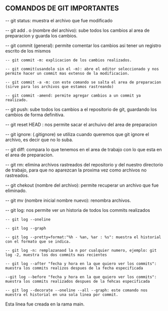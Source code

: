 ## COMANDOS DE GIT IMPORTANTES

-- git status: muestra el archivo que fue modificado

-- git add . o (nombre del archivo): sube todos los cambios al area de preparacion y guarda los cambios.

-- git commit (general): permite comentar los cambios asi tener un registro escrito de los mismos

    -- git commit -m: explicacion de los cambios realizados.

    -- git commit(usandolo sin el -m): abre el editor seleccionado y nos permite hacer un commit mas extenso de la modificacion.

    -- git commit -a -m: con este comando se salta el area de preparacion (sirve para los archivos que estamos rastreando)

    -- git commit -amend: permite agregar cambios a un commit ya realizado.

    

-- git push: sube todos los cambios a el repositorio de git, guardando los cambios de forma definitiva.

-- git reset HEAD <nombre archivo>: nos permite sacar el archuivo del area de preparacion

-- git ignore: (.gitignore) se utiliza cuando queremos que git ignore el archivo, es decir que no lo suba.

-- git diff: compara lo que tenemos en el area de trabajo con lo que esta en el area de preparacion.

-- git rm: elimina archivos rastreados del repositorio y del nuestro directorio de trabajo, para que no aparezcan la proxima vez como archivos no rastreados.

-- git chekout (nombre del archivo): permite recuperar un archivo que fue eliminado.

-- git mv (nombre inicial nombre nuevo): renombra archivos.

-- git log: nos permite ver un historia de todos los commits realizados

    -- git log --oneline

    -- git log --graph

    -- git log --pretty=format:"%h - %an, %ar : %s": muestra el historial con el formato que se indica.

    -- git log -n: remplazanaod la n por cualquier numero, ejemplo: git log -2, muestra los dos commits mas recientes

    -- git log --after "fecha y hora en la que quiero ver los commits": muestra los commits realizos despues de la fecha especificada

    --git log --before "fecha y hora en la que quiero ver los commits": muestra los commits realizados despues de la fehcas especificada

    -- git log --decorate --oneline --all --graph: este comando nos muestra el historial en una sola linea por commit.



Esta linea fue creada en la rama main.
    